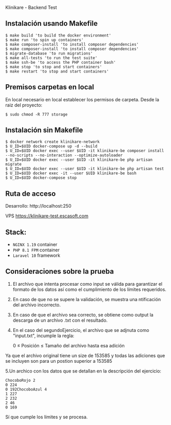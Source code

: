 Klinikare - Backend Test

## Instalación usando Makefile

````shell
$ make build 'to build the docker environment'
$ make run 'to spin up containers'
$ make composer-install 'to install composer dependencies'
$ make composer-install 'to install composer dependencies'
$ migrate-database 'to run migrations'
$ make all-tests 'to run the test suite'
$ make ssh-be 'to access the PHP container bash'
$ make stop 'to stop and start containers'
$ make restart 'to stop and start containers'
````

## Premisos carpetas en local
En local necesario en local establecer los permisos de carpeta.
Desde la raiz del proyecto:
````shell
$ sudo chmod -R 777 storage
````


## Instalación sin Makefile
````shell
$ docker network create klinikare-network
$ U_ID=$UID docker-compose up -d --build
$ U_ID=$UID docker exec --user $UID -it klinikare-be composer install --no-scripts --no-interaction --optimize-autoloader 
$ U_ID=$UID docker exec --user $UID -it klinikare-be php artisan migrate 
$ U_ID=$UID docker exec --user $UID -it klinikare-be php artisan test
$ U_ID=$UID docker exec -it --user $UID klinikare-be bash
$ U_ID=$UID docker-compose stop
````

## Ruta de acceso

Desarrollo:
http://localhost:250

VPS
https://klinikare-test.escasoft.com

## Stack:
- `NGINX 1.19` container
- `PHP 8.1 FPM` container
- `Laravel 10` framework


## Consideraciones sobre la prueba
1. El archivo que intenta procesar como input se válida para garantizar el formato de los datos así como el cumplimiento de los límites requeridos.
2. En caso de que no se supere la validación, se muestra una ntificación del archivo incorrecto.
3. En caso de que el archivo sea correcto, se obtiene como output la descarga de un archivo .txt con el resultado.
4. En el caso del segundoEjercicio, el archivo que se adjnuta como "input.txt", incumple la regla:

    0 ≤ Posición ≤ Tamaño del archivo hasta esa adición

Ya que el archivo original tiene un size de 153585 y todas las adiciones que se incluyen son para un postion superior a 153585

5.Un archico  con los datos que se detallan en la descripción del ejercicio:

    ChocoboRojo 2
    0 224
    0 192ChocoboAzul 4
    1 227
    2 232
    2 46
    0 169
Sí que cumple los límites y se procesa.


